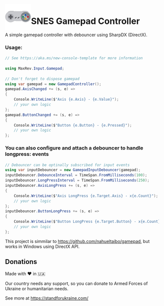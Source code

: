 <img align="left" height="85" src="media/icon.png" alt="Gamepad">

# SNES Gamepad Controller
A simple gamepad controller with debouncer using SharpDX (DirectX).

### Usage:
```C#
// See https://aka.ms/new-console-template for more information

using MaxRev.Input.Gamepad;

// Don't forget to dispose gamepad
using var gamepad = new GamepadController();
gamepad.AxisChanged += (s, e) =>
{
    Console.WriteLine($"Axis {e.Axis} - {e.Value}");
    // your own logic
};
gamepad.ButtonChanged += (s, e) =>
{
    Console.WriteLine($"Button {e.Button} - {e.Pressed}");
    // your own logic
};
```
### You can also configure and attach a debouncer to handle longpress: events
```C#
// Debouncer can be optinally subscribed for input events
using var inputDebouncer = new GamepadInputDebouncer(gamepad);
inputDebouncer.DebounceInterval = TimeSpan.FromMilliseconds(100);
inputDebouncer.LongPressInterval = TimeSpan.FromMilliseconds(250);
inputDebouncer.AxisLongPress += (s, e) =>
{
    Console.WriteLine($"Axis LongPress {e.Target.Axis} - x{e.Count}");
    // your own logic
};
inputDebouncer.ButtonLongPress += (s, e) =>
{
    Console.WriteLine($"Button LongPress {e.Target.Button} - x{e.Count}");
    // your own logic
};

```

This project is simmilar to https://github.com/nahueltaibo/gamepad, but works in Windows using DirectX API.

## Donations
Made with ❤️ in &#127482;&#127462;

Our country needs any support, so you can donate to Armed Forces of Ukraine or humanitarian needs.

See more at https://standforukraine.com/
